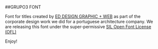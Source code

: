 ##GRUPO3 FONT

Font for titles created by [ED DESIGN GRAPHIC + WEB](http://ed-works.com/) as part of the corporate design work we did for a portuguese architecture company.
We are releasing this font under the super-permissive [SIL Open Font License (OFL)](http://scripts.sil.org/OFL)


Enjoy!
